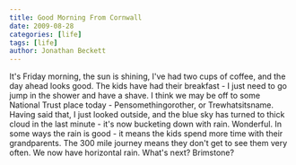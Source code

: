 ```yaml
---
title: Good Morning From Cornwall
date: 2009-08-28
categories: [life]
tags: [life]
author: Jonathan Beckett
---
```


It's Friday morning, the sun is shining, I've had two cups of coffee, and the day ahead looks good. The kids have had their breakfast - I just need to go jump in the shower and have a shave. I think we may be off to some National Trust place today - Pensomethingorother, or Trewhatsitsname. Having said that, I just looked outside, and the blue sky has turned to thick cloud in the last minute - it's now bucketing down with rain. Wonderful. In some ways the rain is good - it means the kids spend more time with their grandparents. The 300 mile journey means they don't get to see them very often. We now have horizontal rain. What's next? Brimstone?